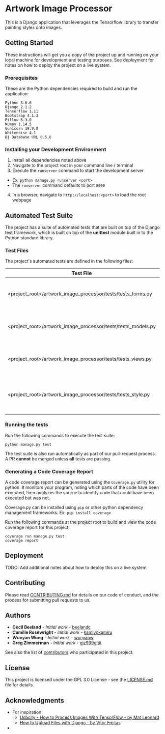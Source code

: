 # Artwork Image Processor

This is a Django application that leverages the Tensorflow library to transfer painting styles onto images.

## Getting Started

These instructions will get you a copy of the project up and running on your local machine for development and testing purposes. See deployment for notes on how to deploy the project on a live system.

### Prerequisites

These are the Python dependencies required to build and run the application:
```
Python 3.6.6
Django 2.1.2
Tensorflow 1.11
Bootstrap 4.1.3
Pillow 5.3.0
Numpy 1.14.5
Gunicorn 19.9.0
Whitenoise 4.1
Dj Database URL 0.5.0
```

### Installing your Development Environment

1. Install all dependencies noted above
2. Navigate to the project root in your command line / terminal 
3. Execute the `runserver` command to start the development server 
  - Ex: `python manage.py runserver <port>` 
  - The `runserver` command defaults to port `8000`
4. In a browser, navigate to `http://localhost:<port>` to load the root webpage

## Automated Test Suite

The project has a suite of automated tests that are built on top of the Django test framework, which is built on top of the **unittest** module built in to the Python standard library.

### Test Files 

The project's automated tests are defined in the following files:

| Test File                                                          | Description                                                |
|--------------------------------------------------------------------|------------------------------------------------------------|
| &lt;project_root&gt;/artwork_image_processor/tests/tests_forms.py  | Tests validating Django forms in the project               |
| &lt;project_root&gt;/artwork_image_processor/tests/tests_models.py | Tests validating Django models in the project              |
| &lt;project_root&gt;/artwork_image_processor/tests/tests_views.py  | Tests validating Django views in the project               |
| &lt;project_root&gt;/artwork_image_processor/tests/tests_style.py  | Tests validating the Image Processing logic in the project |

### Running the tests

Run the following commands to execute the test suite:

```
python manage.py test
```

The test suite is also run automatically as part of our pull-request process. A PR **cannot** be merged unless **all** tests are passing.

### Generating a Code Coverage Report

A code coverage report can be generated using the `Coverage.py` utility for python. It monitors your program, noting which parts of the code have been executed, then analyzes the source to identify code that could have been executed but was not.

Coverage.py can be installed using `pip` or other python dependency management frameworks. Ex: `pip install coverage`

Run the following commands at the project root to build and view the code coverage report for this project:
```
coverage run manage.py test
coverage report
```

## Deployment

TODO: Add additional notes about how to deploy this on a live system

## Contributing

Please read [CONTRIBUTING.md](https://github.com/se491-fall2018-artwork-image-processor/artwork-image-processor/blob/master/CONTRIBUTING.md) for details on our code of conduct, and the process for submitting pull requests to us.

## Authors

* **Cecil Beeland** - *Initial work* - [beelandc](https://github.com/beelandc)
* **Camille Rosewright** - *Initial work* - [kamiyokamiru](https://github.com/kamiyokamiru)
* **Wunyan Wong** - *Initial work* - [wunyanw](https://github.com/wunyanw)
* **Greg Zimmerman** - *Initial work* - [gjz999gitit](https://github.com/gjz999gitit)


See also the list of [contributors](https://github.com/se491-fall2018-artwork-image-processor/artwork-image-processor/graphs/contributors) who participated in this project.

## License

This project is licensed under the GPL 3.0 License - see the [LICENSE.md](LICENSE.md) file for details

## Acknowledgments

* For inspiration: 
  * [Udacity - How to Process Images With TensorFlow - by Mat Leonard](https://blog.udacity.com/2018/04/how-to-process-images-with-tensorflow.html) 
  * [How to Upload Files with Django - by Vitor Freitas](https://simpleisbetterthancomplex.com/tutorial/2016/08/01/how-to-upload-files-with-django.html)
* 

